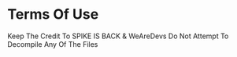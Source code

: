 # Terms Of Use

Keep The Credit To SPIKE IS BACK & WeAreDevs
Do Not Attempt To Decompile Any Of The Files

